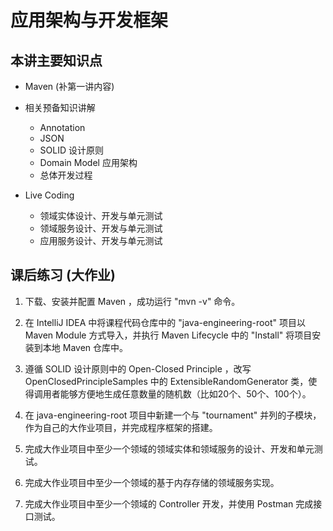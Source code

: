 # 应用架构与开发框架

## 本讲主要知识点

- Maven (补第一讲内容)

- 相关预备知识讲解
  - Annotation
  - JSON
  - SOLID 设计原则
  - Domain Model 应用架构
  - 总体开发过程

- Live Coding
  - 领域实体设计、开发与单元测试
  - 领域服务设计、开发与单元测试
  - 应用服务设计、开发与单元测试

## 课后练习 (大作业)

1. 下载、安装并配置 Maven ，成功运行 "mvn -v" 命令。

1. 在 IntelliJ IDEA 中将课程代码仓库中的 "java-engineering-root" 项目以 Maven Module 方式导入，并执行 Maven Lifecycle 中的 "Install" 将项目安装到本地 Maven 仓库中。

1. 遵循 SOLID 设计原则中的 Open-Closed Principle ，改写 OpenClosedPrincipleSamples 中的 ExtensibleRandomGenerator 类，使得调用者能够方便地生成任意数量的随机数（比如20个、50个、100个）。

1. 在 java-engineering-root 项目中新建一个与 "tournament" 并列的子模块，作为自己的大作业项目，并完成程序框架的搭建。

1. 完成大作业项目中至少一个领域的领域实体和领域服务的设计、开发和单元测试。

1. 完成大作业项目中至少一个领域的基于内存存储的领域服务实现。

1. 完成大作业项目中至少一个领域的 Controller 开发，并使用 Postman 完成接口测试。
